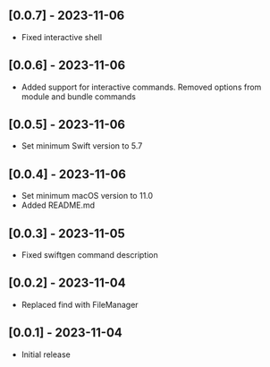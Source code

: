 ## [0.0.7] - 2023-11-06

- Fixed interactive shell

## [0.0.6] - 2023-11-06

- Added support for interactive commands. Removed options from module and bundle commands

## [0.0.5] - 2023-11-06

- Set minimum Swift version to 5.7

## [0.0.4] - 2023-11-06

- Set minimum macOS version to 11.0
- Added README.md

## [0.0.3] - 2023-11-05

- Fixed swiftgen command description

## [0.0.2] - 2023-11-04

- Replaced find with FileManager

## [0.0.1] - 2023-11-04

- Initial release
